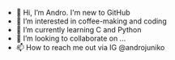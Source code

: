- 👋 Hi, I’m Andro. I'm new to GitHub
- 👀 I’m interested in coffee-making and coding
- 🌱 I’m currently learning C and Python
- 💞️ I’m looking to collaborate on ...
- 📫 How to reach me out via IG @androjuniko

<!---
androjuniko78/androjuniko78 is a ✨ special ✨ repository because its `README.md` (this file) appears on your GitHub profile.
You can click the Preview link to take a look at your changes.
--->
